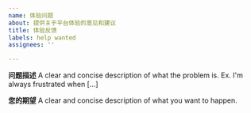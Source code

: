 ```yaml
---
name: 体验问题
about: 提供关于平台体验的意见和建议
title: 体验反馈
labels: help wanted
assignees: ''

---
```


**问题描述**
A clear and concise description of what the problem is. Ex. I'm always frustrated when [...]

**您的期望**
A clear and concise description of what you want to happen.
